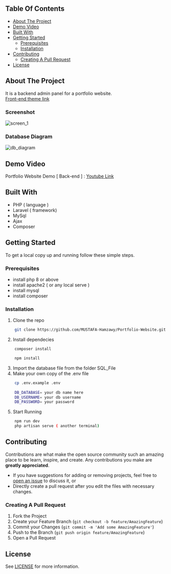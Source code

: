 <br/>

## Table Of Contents

- [About The Project](#about-the-project)
- [Demo Video](#demo_video)
- [Built With](#built-with)
- [Getting Started](#getting-started)
  - [Prerequisites](#prerequisites)
  - [Installation](#installation)
- [Contributing](#contributing)
  - [Creating A Pull Request](#creating-a-pull-request)
- [License](#license)

## About The Project

It is a backend admin panel for a portfolio website. <br />
<a href="https://themeforest.net/item/rasalina-personal-portfolio-wordpress-theme/36163407?gclid=CjwKCAiA85efBhBbEiwAD7oLQD3aLNtBJvvAL7EvQ80Y8XhR-fZeib3wXbgXFeXEx25avNDP0zRQ8RoCF7gQAvD_BwE"> Front-end theme link </a>

### Screenshot
![screen_1](https://user-images.githubusercontent.com/72188665/218086747-1f3fc46b-9ef4-4547-9967-51d088e57601.png)

### Database Diagram
![db_diagram](https://user-images.githubusercontent.com/72188665/218088416-68e63d15-576d-4309-91c7-2df918ad4daa.png)

## Demo Video
Portfolio Website Demo [ Back-end ] : <a href="https://www.youtube.com/watch?v=PrPQpkoDqtI" id="demo_video"> Youtube Link </a>

## Built With

* PHP ( language )
* Laravel ( framework)
* MySql
* Ajax
* Composer

## Getting Started

To get a local copy up and running follow these simple steps.

### Prerequisites

* install php 8 or above
* install apache2 ( or any local serve )
* install mysql
* install composer

### Installation

1. Clone the repo

```sh
    git clone https://github.com/MUSTAFA-Hamzawy/Portfolio-Website.git
```

2. Install dependecies

```sh
    composer install
```
```sh
    npm install
```

3. Import the database file from the folder SQL_File
4. Make your own copy of the .env file
```sh
    cp .env.example .env
 
    DB_DATABASE= your db name here
    DB_USERNAME= your db username
    DB_PASSWORD= your password 
```

5. Start Running
```sh
    npm run dev
    php artisan serve ( another terminal)
```

## Contributing

Contributions are what make the open source community such an amazing place to be learn, inspire, and create. Any contributions you make are **greatly appreciated**.
- If you have suggestions for adding or removing projects, feel free to [open an issue](https://github.com/MUSTAFA-Hamzawy/Portfolio-Website/issues/new) to discuss it, or
-  Directly create a pull request after you edit the files with necessary changes.

### Creating A Pull Request

1. Fork the Project
2. Create your Feature Branch (`git checkout -b feature/AmazingFeature`)
3. Commit your Changes (`git commit -m 'Add some AmazingFeature'`)
4. Push to the Branch (`git push origin feature/AmazingFeature`)
5. Open a Pull Request

## License
See [LICENSE](https://github.com/MUSTAFA-Hamzawy/Portfolio-Website/blob/main/LICENSE.md) for more information.
